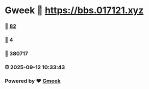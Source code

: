 # Gweek :link: https://bbs.017121.xyz 
### :page_facing_up: [82](https://bbs.017121.xyz/tag.html) 
### :speech_balloon: 4 
### :hibiscus: 380717 
### :alarm_clock: 2025-09-12 10:33:43 
### Powered by :heart: [Gmeek](https://github.com/Meekdai/Gmeek)
